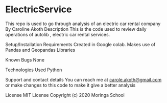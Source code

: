 # ElectricService
This repo is used to go through analysis of an electric car rental company
By Caroline Akoth
Description
This is the code used to review daily operations of autolib , electric car rental services. 

Setup/Installation Requirements
Created in Google colab. Makes use of Pandas and Geopandas Libraries

Known Bugs
None

Technologies Used
Python

Support and contact details
You can reach me at carole.akoth@gmail.com or make changes to this code to make it give a better analysis

License
MIT License Copyright (c) 2020 Moringa School
